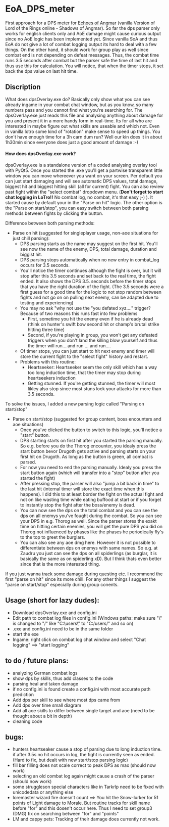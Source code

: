 # EoA_DPS_meter

First approach for a DPS meter for [Echoes of Angmar](https://www.echoesofangmar.com/) (vanilla Version of Lord of the Rings online - Shadows of Angmar). So far the dps parser only works for english clients only and AoE damage might cause curious output since no AoE logic has been implemented yet. Since vanilla SoA and thus EoA do not give a lot of combat logging output its hard to deal with a few things. On the other hand, it should work for group play as well since combat end is not depending on defeat messages. Thus, the combat time runs 3.5 seconds after combat but the parser safe the time of last hit and thus use this for calculation. You will notice, that when the timer stops, it set back the dps value on last hit time.


## Discription

What does dpsOverlay.exe do? Basically only show what you can see already ingame in your combat chat window, but as you know, so many numbers pass and you cannot find what you're searching for. The dpsOverlay.exe just reads this file and analysing anything about damage for you and present it in a more handy form in real-time. Its for all who are interested in maybe figure out what skills are useable and which not. Even in vanilla lotro some kind of "rotation" make sense to speed up things. You don't have enough time for a 3h carn dum run? Well our kin does it in about 1h30min since everyone does just a good amount of damage :-)

#### How does dpsOverlay.exe work?

dpsOverlay.exe is a standalone version of a coded analysing overlay tool with PyQt5. Once you started the .exe you'll get a partwise transparent little window you can move whereever you want on your screen. Per default you can just start damaging and will see automatic DPS values, total damage, biggest hit and biggest hitting skill (all for current) fight. You can also review past fight within the "select combat" dropdown menu. (**Don't forget to start chat logging in LoTro!!** No combat log, no combat, it's that easy ;-) ). It started cause by default your in the "Parse on hit" logic. The other option is the "Parse on start/stop", you can easy switch between both parsing methods between fights by clicking the button. 

Difference between both parsing methods:

- Parse on hit (suggested for singleplayer usage, non-aoe situations for just chill parsing): 
  - DPS parsing starts as the name may suggest on the first hit. You'll see now the name of the enemy, DPS, total damage, duration and biggist hit.
  - DPS parsing stops automatically when no new entry in combat_log occurs for 3.5 seconds.
  - You'll notice the timer continues although the fight is over, but it will stop after this 3.5 seconds and set back to the real time, the fight ended. It also shows the DPS 3.5. seconds before the timer stops that you have the right duration of the fight. (The 3.5 seconds were a first guess for a good time for the logic to not stop random between fights and not go on on pulling next enemy, can be adapted due to testing and experiencing)
  - You may no ask "why not use the "you defated xyz...." trigger? Because of two reasons this runs fast into few problems
    - First, sometime you hit the enemy even if he is already dead (think on hunter's swift bow second hit or champ's brutal strike hitting three time)
    - Second, if you're playing in group, you won't get any defeated triggers when you don't land the killing blow yourself and thus the timer will run....and run ... and run....
  - Of timer stops, you can just start to hit next enemy and timer will store the current fight to the "select fight" history and restart. 
  - Problems with this routine:
    - Heartseeker: Heartseeker seem the only skill which has a way too long induction time, that the timer may stop during heartseekers induction
    - Getting stunned. If you're getting stunned, the timer will most likley also stop since most stuns lock your attacks for more than 3.5 seconds. 

To solve the issues, I added a new parsing logic called "Parsing on start/stop"

- Parse on start/stop (suggested for group content, boss encounters and aoe situations)
  - Once you've clicked the button to switch to this logic, you'll notice a "start" button. 
  - DPS starting starts on first hit after you started the parsing manually. So e.g. before you do the Thorog encounter, you idealy press the start button bevor Drugoth gets active and parsing starts on your first hit on Drugoth. As long as the button is green, all combat is parsed.
  - For now you need to end the parsing manually. Idealy you press the start button again (which will transfer into a "stop" button after you started the fight)
  - After pressing stop, the parser will also "jump a bit back in time" to the last hit (internal timer will store the exact time when this happens). I did this to at least border the fight on the actual fight and not on like wasting time while eating buffood at start or if you forget to instantly stop the fight after the boss/enemy is dead.
  - You can now see the dps on the total combat and you can see the dps on all enemys you've fought during the combat. So you can see your DPS in e.g. Thorog as well. Since the parser stores the exakt time on hitting certain enemies, you will get the pure DPS you did on Thorog not influenced by phases like the phases he periodically fly's to the top to greet the burglars. 
  - You can also see any aoe dmg here. However it is not possible to differentiate between dps on enemys with same names. So e.g. at Zaudru you just can see the dps on all spiderlings (as burglar, it is basically the same as on spiderling xD). But I think thats even better since that is the more interested thing.

If you just wanna track some damage during questing etc. I recommend the first "parse on hit" since its more chill. For any other things I suggest the "parse on start/stop" especially during group conents.

## Usage (short for lazy dudes):

- Download dpsOverlay.exe and config.ini
- Edit path to combat log files in config.ini (Windows paths: make sure "\\" is changed to "/" like "C:\\users\\" to "C:/users/"  and so on) 
- .exe and config.ini need to be in the same folder
- start the exe
- Ingame: right click on combat log chat window and select "Chat logging" ==> "start logging"


## to do / future plans:

- analyzing German combat logs
- show dps by skills, thus add classes to the code
- parsing heal and taken damage
- if no config.ini is found create a config.ini with most accurate path prediction 
- Add dps per skill to see where most dps came from
- Add dps over time small diagram
- Add all aoe skills to differ between single target and aoe (need to be thought about a bit in depth)
- cleaning code

## bugs:

- hunters heartseaker cause a stop of parsing due to long induction time. if after 3.5s no hit occurs in log, the fight is currently seen as ended. (Hard to fix, but dealt with new start/stop parsing logic)
- fill bar filling does not scale correct to peak DPS as max (should now work)
- selecting an old combat log again might cause a crash of the parser (should now work)
- some struggleson special characters like in Tarkrîp need to be fixed with unicodedata or anything else
- loremaster wizard fire doesn't count ==> You hit the Snow-lurker for 51 points of Light damage to Morale. But routine tracks for skill name before "for" and this dosen't occur here. Thus I need to set group3 (DMG) fix on searching between "for" and "points"
- LM and cappy pets: Tracking of their damage does currently not work. 

